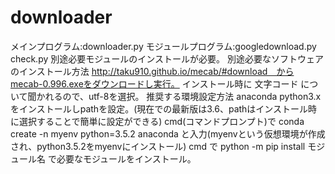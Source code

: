 # downloader
メインプログラム:downloader.py
  モジュールプログラム:googledownload.py
                    check.py
別途必要モジュールのインストールが必要。
別途必要なソフトウェアのインストール方法
  http://taku910.github.io/mecab/#download　からmecab-0.996.exeをダウンロードし実行。
  インストール時に 文字コード について聞かれるので、utf-8を選択。
推奨する環境設定方法
  anaconda python3.x をインストールしpathを設定。(現在での最新版は3.6、pathはインストール時に選択することで簡単に設定ができる)
  cmd(コマンドプロンプト)で conda create -n myenv python=3.5.2 anaconda と入力(myenvという仮想環境が作成され、python3.5.2をmyenvにインストール)
  cmd で python -m pip install モジュール名 で必要なモジュールをインストール。
